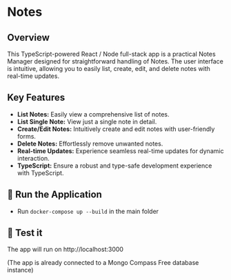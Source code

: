 # Notes

## Overview

This TypeScript-powered React / Node full-stack app is a practical Notes Manager designed for straightforward handling of Notes. The user interface is intuitive, allowing you to easily list, create, edit, and delete notes with real-time updates.

## Key Features

-   **List Notes:** Easily view a comprehensive list of notes.
-   **List Single Note:** View just a single note in detail.
-   **Create/Edit Notes:** Intuitively create and edit notes with user-friendly forms.
-   **Delete Notes:** Effortlessly remove unwanted notes.
-   **Real-time Updates:** Experience seamless real-time updates for dynamic interaction.
-   **TypeScript:** Ensure a robust and type-safe development experience with TypeScript.

## 🚀 Run the Application

-   Run `docker-compose up --build` in the main folder

## 🧪 Test it

The app will run on http://localhost:3000

(The app is already connected to a Mongo Compass Free database instance)
